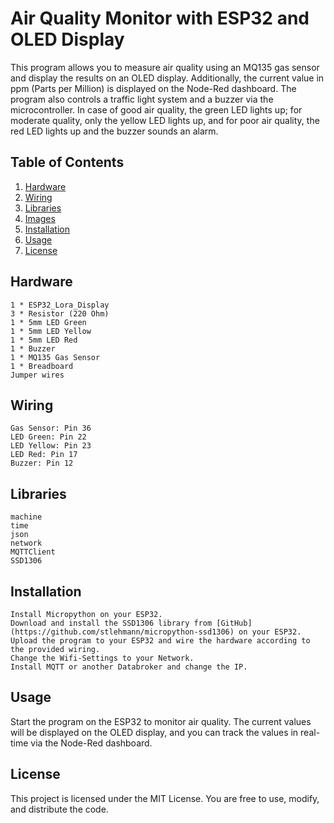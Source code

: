 # Air Quality Monitor with ESP32 and OLED Display

This program allows you to measure air quality using an MQ135 gas sensor and display the results on an OLED display. Additionally, the current value in ppm (Parts per Million) is displayed on the Node-Red dashboard. The program also controls a traffic light system and a buzzer via the microcontroller. In case of good air quality, the green LED lights up; for moderate quality, only the yellow LED lights up, and for poor air quality, the red LED lights up and the buzzer sounds an alarm.

## Table of Contents

1. [Hardware](#Hardware)
2. [Wiring](#Wiring)
3. [Libraries](#Libraries)
4. [Images](#Images)
5. [Installation](#Installation)
6. [Usage](#Usage)
7. [License](#license)


## Hardware

    1 * ESP32_Lora_Display
    3 * Resistor (220 Ohm)
    1 * 5mm LED Green
    1 * 5mm LED Yellow
    1 * 5mm LED Red
    1 * Buzzer
    1 * MQ135 Gas Sensor
    1 * Breadboard
    Jumper wires

## Wiring

    Gas Sensor: Pin 36
    LED Green: Pin 22
    LED Yellow: Pin 23
    LED Red: Pin 17
    Buzzer: Pin 12

## Libraries

    machine
    time
    json
    network
    MQTTClient 
    SSD1306

## Installation

    Install Micropython on your ESP32.
    Download and install the SSD1306 library from [GitHub](https://github.com/stlehmann/micropython-ssd1306) on your ESP32.  
    Upload the program to your ESP32 and wire the hardware according to the provided wiring.
    Change the Wifi-Settings to your Network.
    Install MQTT or another Databroker and change the IP.

## Usage

Start the program on the ESP32 to monitor air quality. The current values will be displayed on the OLED display, and you can track the values in real-time via the Node-Red dashboard.

## License

This project is licensed under the MIT License. You are free to use, modify, and distribute the code.

